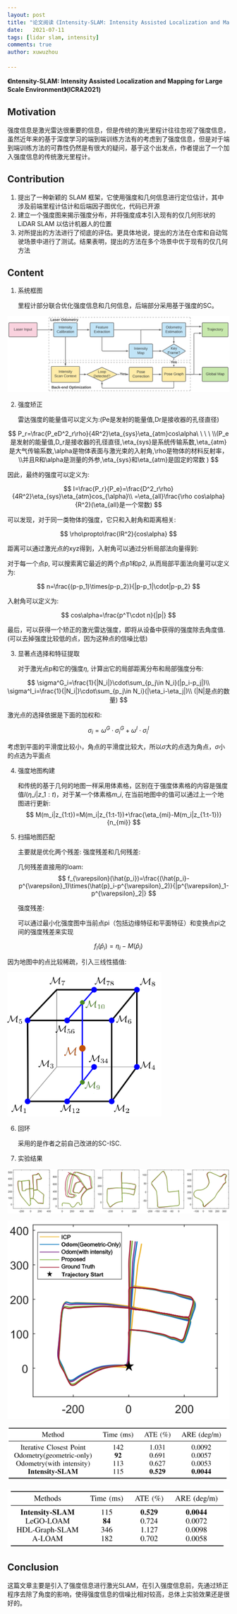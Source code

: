 ```yaml
---
layout: post
title: "论文阅读《Intensity-SLAM: Intensity Assisted Localization and Mapping for Large Scale Environment》"
date:   2021-07-11
tags: [lidar slam, intensity]
comments: true
author: xuwuzhou

---
```




<!-- more -->

**《Intensity-SLAM: Intensity Assisted Localization and Mapping for Large Scale Environment》(ICRA2021)**

## Motivation

   强度信息是激光雷达很重要的信息，但是传统的激光里程计往往忽视了强度信息，虽然近年来的基于深度学习的端到端训练方法有的考虑到了强度信息，但是对于端到端训练方法的可靠性仍然是有很大的疑问，基于这个出发点，作者提出了一个加入强度信息的传统激光里程计。

## Contribution

1. 提出了一种新颖的 SLAM 框架，它使用强度和几何信息进行定位估计，其中涉及前端里程计估计和后端因子图优化，代码已开源
2. 建立一个强度图来揭示强度分布，并将强度成本引入现有的仅几何形状的 LiDAR SLAM 以估计机器人的位置
3. 对所提出的方法进行了彻底的评估。更具体地说，提出的方法在仓库和自动驾驶场景中进行了测试。结果表明，提出的方法在多个场景中优于现有的仅几何方法

## Content

1. 系统框图

   里程计部分联合优化强度信息和几何信息，后端部分采用基于强度的SC。

![论文37图片1](../images/论文37图片1.png)


2. 强度矫正

   雷达强度的能量值可以定义为:(Pe是发射的能量值,Dr是接收器的孔径直径)

$$
P_r=\frac{P_eD^2_r\rho}{4R^2}\eta_{sys}\eta_{atm}cos\alpha\ \ \ \ \\(P_e是发射的能量值,D_r是接收器的孔径直径,\eta_{sys}是系统传输系数,\eta_{atm}是大气传输系数,\alpha是物体表面与激光束的入射角,\rho是物体的材料反射率，\\并且R和\alpha是测量的外参,\eta_{sys}和\eta_{atm}是固定的常数
)
$$

   因此，最终的强度可以定义为:

$$
I=\frac{P_r}{P_e}=\frac{D^2_r\rho}{4R^2}\eta_{sys}\eta_{atm}cos_{\alpha}\\
=\eta_{all}\frac{\rho cos\alpha}{R^2}(\eta_{all}是一个常数)
$$

   可以发现，对于同一类物体的强度，它只和入射角和距离相关:

$$
\rho\propto\frac{IR^2}{cos\alpha}
$$

   距离可以通过激光点的xyz得到，入射角可以通过分析局部法向量得到:

   对于每一个点p, 可以搜索离它最近的两个点p1和p2, 从而局部平面法向量可以定义为:

$$
n=\frac{(p-p_1)\times(p-p_2)}{|p-p_1|\cdot|p-p_2}
$$

   入射角可以定义为:

$$
cos\alpha=\frac{p^T\cdot n}{|p|}
$$

   最后，可以获得一个矫正的激光雷达强度，即将从设备中获得的强度除去角度值.(可以去掉强度比较低的点，因为这种点的信噪比低)

3. 显著点选择和特征提取

   对于激光点p和它的强度$\eta$, 计算出它的局部距离分布和局部强度分布:

$$
\sigma^G_i=\frac{1}{|N_i|}\cdot\sum_{p_j\in N_i}(|p_i-p_j|)\\
\sigma^I_i=\frac{1}{|N_i|}\cdot\sum_{p_j\in N_i}(|\eta_i-\eta_j|)\\
(|N|是点的数量)
$$

   激光点的选择依据是下面的加权和:

$$
\sigma_i=\omega^G\cdot\sigma^G_i+\omega^I\cdot\sigma^I_i
$$

   考虑到平面的平滑度比较小，角点的平滑度比较大，所以$\sigma$大的点选为角点，$\sigma$小的点选为平面点

4. 强度地图构建

   和传统的基于几何的地图一样采用体素格，区别在于强度体素格的内容是强度值$I(\eta\_i|z\_{1:t})$，对于某一个体素格$m\_i$, 在当前地图中的值可以通过上一个地图进行更新:
$$
M(m_i|z_{1:t})=M(m_i|z_{1:t-1})+\frac{\eta_{mi}-M(m_i|z_{1:t-1})}{n_{mi}}
$$

5. 扫描地图匹配

   主要就是优化两个残差: 强度残差和几何残差:
   
   几何残差直接用的loam:
$$
f_{\varepsilon}(\hat{p_i})=\frac{(\hat{p_i}-p^{\varepsilon}_1)\times(\hat{p}_i-p^{\varepsilon}_2)}{|p^{\varepsilon}_1-p^{\varepsilon}_2|}
$$

   强度残差:

   可以通过最小化强度图中当前点pi（包括边缘特征和平面特征）和变换点pi之间的强度残差来实现

$$
f_I(\hat{p}_i)=\eta_i-M(\hat{p}_i)
$$

   因为地图中的点比较稀疏，引入三线性插值:

![论文37图片2](../images/论文37图片2.png)

6. 回环

   采用的是作者之前自己改进的SC-ISC.
   
7. 实验结果

![论文37图片3](../images/论文37图片3.png)

![论文37图片4](../images/论文37图片4.png)

![论文37图片5](../images/论文37图片5.png)

![论文37图片6](../images/论文37图片6.png)

## Conclusion

   这篇文章主要是引入了强度信息进行激光SLAM，在引入强度信息前，先通过矫正程序去除了角度的影响，使得强度信息的信噪比相对较高，总体上实验效果还是很好的。


